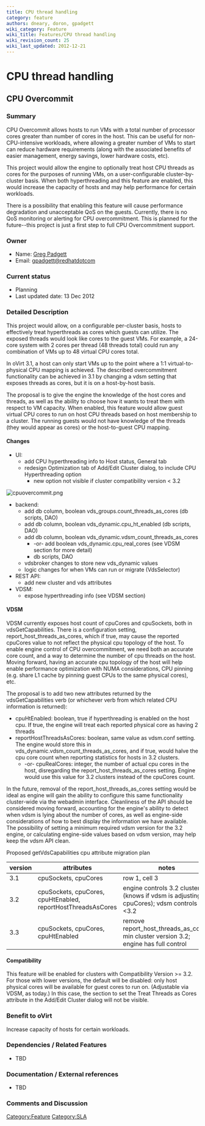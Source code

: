 ```yaml
---
title: CPU thread handling
category: feature
authors: dneary, doron, gpadgett
wiki_category: Feature
wiki_title: Features/CPU thread handling
wiki_revision_count: 25
wiki_last_updated: 2012-12-21
---
```


# CPU thread handling

## CPU Overcommit

### Summary

CPU Overcommit allows hosts to run VMs with a total number of processor cores greater than number of cores in the host. This can be useful for non-CPU-intensive workloads, where allowing a greater number of VMs to start can reduce hardware requirements (along with the associated benefits of easier management, energy savings, lower hardware costs, etc).

This project would allow the engine to optionally treat host CPU threads as cores for the purposes of running VMs, on a user-configurable cluster-by-cluster basis. When both hyperthreading and this feature are enabled, this would increase the capacity of hosts and may help performance for certain workloads.

There is a possibility that enabling this feature will cause performance degradation and unacceptable QoS on the guests. Currently, there is no QoS monitoring or alerting for CPU overcommitment. This is planned for the future--this project is just a first step to full CPU Overcommitment support.

### Owner

*   Name: [ Greg Padgett](User:Gpadgett)
*   Email: <gpadgett@redhatdotcom>

### Current status

*   Planning
*   Last updated date: 13 Dec 2012

### Detailed Description

This project would allow, on a configurable per-cluster basis, hosts to effectively treat hyperthreads as cores which guests can utilize. The exposed threads would look like cores to the guest VMs. For example, a 24-core system with 2 cores per thread (48 threads total) could run any combination of VMs up to 48 virtual CPU cores total.

In oVirt 3.1, a host can only start VMs up to the point where a 1:1 virtual-to-physical CPU mapping is achieved. The described overcommitment functionality can be achieved in 3.1 by changing a vdsm setting that exposes threads as cores, but it is on a host-by-host basis.

The proposal is to give the engine the knowledge of the host cores and threads, as well as the ability to choose how it wants to treat them with respect to VM capacity. When enabled, this feature would allow guest virtual CPU cores to run on host CPU threads based on host membership to a cluster. The running guests would not have knowledge of the threads (they would appear as cores) or the host-to-guest CPU mapping.

#### Changes

*   UI:
    -   add CPU hyperthreading info to Host status, General tab
    -   redesign Optimization tab of Add/Edit Cluster dialog, to include CPU Hyperthreading option
        -   new option not visible if cluster compatibility version < 3.2

![](cpuovercommit.png "cpuovercommit.png")

*   backend:
    -   add db column, boolean vds_groups.count_threads_as_cores (db scripts, DAO)
    -   add db column, boolean vds_dynamic.cpu_ht_enabled (db scripts, DAO)
    -   add db column, boolean vds_dynamic.vdsm_count_threads_as_cores
        -   -or- add boolean vds_dynamic.cpu_real_cores (see VDSM section for more detail)
        -   db scripts, DAO
    -   vdsbroker changes to store new vds_dynamic values
    -   logic changes for when VMs can run or migrate (VdsSelector)
*   REST API:
    -   add new cluster and vds attributes
*   VDSM:
    -   expose hyperthreading info (see VDSM section)

#### VDSM

VDSM currently exposes host count of cpuCores and cpuSockets, both in vdsGetCapabilities. There is a configuration setting, report_host_threads_as_cores, which if true, may cause the reported cpuCores value to not reflect the physical cpu topology of the host. To enable engine control of CPU overcommitment, we need both an accurate core count, and a way to determine the number of cpu threads on the host. Moving forward, having an accurate cpu topology of the host will help enable performance optimization with NUMA considerations, CPU pinning (e.g. share L1 cache by pinning guest CPUs to the same physical cores), etc.

The proposal is to add two new attributes returned by the vdsGetCapabilities verb (or whichever verb from which related CPU information is returned):

*   cpuHtEnabled: boolean, true if hyperthreading is enabled on the host cpu. If true, the engine will treat each reported physical core as having 2 threads
*   reportHostThreadsAsCores: boolean, same value as vdsm.conf setting. The engine would store this in vds_dynamic.vdsm_count_threads_as_cores, and if true, would halve the cpu core count when reporting statistics for hosts in 3.2 clusters.
    -   -or- cpuRealCores: integer, the number of actual cpu cores in the host, disregarding the report_host_threads_as_cores setting. Engine would use this value for 3.2 clusters instead of the cpuCores count.

In the future, removal of the report_host_threads_as_cores setting would be ideal as engine will gain the ability to configure this same functionality cluster-wide via the webadmin interface. Cleanliness of the API should be considered moving forward, accounting for the engine's ability to detect when vdsm is lying about the number of cores, as well as engine-side considerations of how to best display the information we have available. The possibility of setting a minimum required vdsm version for the 3.2 engine, or calculating engine-side values based on vdsm version, may help keep the vdsm API clean.

Proposed getVdsCapabilities cpu attribute migration plan

| version | attributes                                                   | notes                                                                                     |
|---------|--------------------------------------------------------------|-------------------------------------------------------------------------------------------|
| 3.1     | cpuSockets, cpuCores                                         | row 1, cell 3                                                                             |
| 3.2     | cpuSockets, cpuCores, cpuHtEnabled, reportHostThreadsAsCores | engine controls 3.2 clusters (knows if vdsm is adjusting cpuCores); vdsm controls <3.2   |
| 3.3     | cpuSockets, cpuCores, cpuHtEnabled                           | remove report_host_threads_as_cores, min cluster version 3.2; engine has full control |

#### Compatibility

This feature will be enabled for clusters with Compatibility Version >= 3.2. For those with lower versions, the default will be disabled: only host physical cores will be available for guest cores to run on. (Adjustable via VDSM, as today.) In this case, the section to set the Treat Threads as Cores attribute in the Add/Edit Cluster dialog will not be visible.

### Benefit to oVirt

Increase capacity of hosts for certain workloads.

### Dependencies / Related Features

*   TBD

### Documentation / External references

*   TBD

### Comments and Discussion

<Category:Feature> <Category:SLA>
